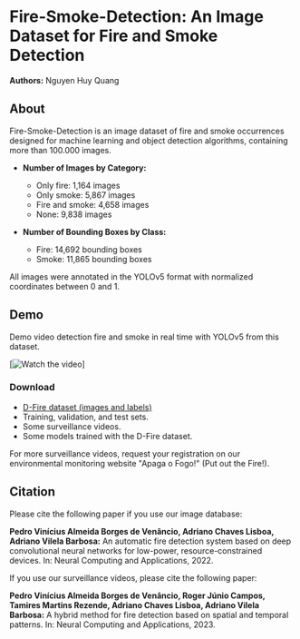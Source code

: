 # Fire-Smoke-Detection: An Image Dataset for Fire and Smoke Detection

**Authors:** Nguyen Huy Quang

## About

Fire-Smoke-Detection is an image dataset of fire and smoke occurrences designed for machine learning and object detection algorithms, containing more than
100.000 images.

- **Number of Images by Category:**

  - Only fire: 1,164 images
  - Only smoke: 5,867 images
  - Fire and smoke: 4,658 images
  - None: 9,838 images

- **Number of Bounding Boxes by Class:**

  - Fire: 14,692 bounding boxes
  - Smoke: 11,865 bounding boxes

All images were annotated in the YOLOv5 format with normalized coordinates between 0 and 1.

## Demo

Demo video detection fire and smoke in real time with YOLOv5 from this dataset.

[![Watch the video](https://www.youtube.com/watch?v=BP7G_zsJhYc&feature=youtu.be)]

### Download

- [D-Fire dataset (images and labels)](link_to_dataset)
- Training, validation, and test sets.
- Some surveillance videos.
- Some models trained with the D-Fire dataset.

For more surveillance videos, request your registration on our environmental monitoring website "Apaga o Fogo!" (Put out the Fire!).

## Citation

Please cite the following paper if you use our image database:

**Pedro Vinícius Almeida Borges de Venâncio, Adriano Chaves Lisboa, Adriano Vilela Barbosa:** An automatic fire detection system based on deep convolutional neural networks for low-power, resource-constrained devices. In: Neural Computing and Applications, 2022.

If you use our surveillance videos, please cite the following paper:

**Pedro Vinícius Almeida Borges de Venâncio, Roger Júnio Campos, Tamires Martins Rezende, Adriano Chaves Lisboa, Adriano Vilela Barbosa:** A hybrid method for fire detection based on spatial and temporal patterns. In: Neural Computing and Applications, 2023.
